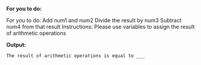**For you to do:**

For you to do:
Add num1 and num2
Divide the result by num3
Subtract num4 from that result
Instructions: Please use variables to assign the result of arithmetic operations

**Output:**

```
The result of arithmetic operations is equal to ___
```